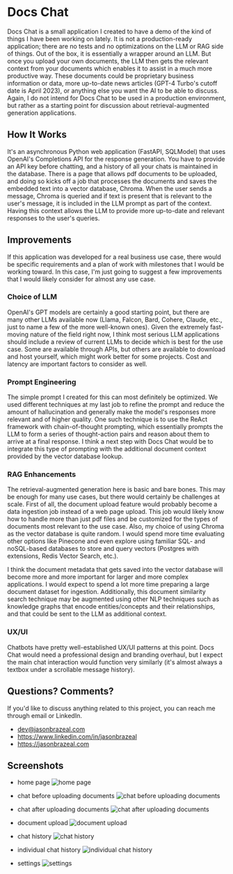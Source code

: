 # Docs Chat

Docs Chat is a small application I created to have a demo of the kind of things I have been working on lately. It is not a production-ready application; there are no tests and no optimizations on the LLM or RAG side of things. Out of the box, it is essentially a wrapper around an LLM. But once you upload your own documents, the LLM then gets the relevant context from your documents which enables it to assist in a much more productive way. These documents could be proprietary business information or data, more up-to-date news articles (GPT-4 Turbo's cutoff date is April 2023), or anything else you want the AI to be able to discuss. Again, I do not intend for Docs Chat to be used in a production environment, but rather as a starting point for discussion about retrieval-augmented generation applications.

## How It Works

It's an asynchronous Python web application (FastAPI, SQLModel) that uses OpenAI's Completions API for the response generation. You have to provide an API key before chatting, and a history of all your chats is maintained in the database. There is a page that allows pdf documents to be uploaded, and doing so kicks off a job that processes the documents and saves the embedded text into a vector database, Chroma. When the user sends a message, Chroma is queried and if text is present that is relevant to the user's message, it is included in the LLM prompt as part of the context. Having this context allows the LLM to provide more up-to-date and relevant responses to the user's queries.

## Improvements

If this application was developed for a real business use case, there would be specific requirements and a plan of work with milestones that I would be working toward. In this case, I'm just going to suggest a few improvements that I would likely consider for almost any use case.

### Choice of LLM

OpenAI's GPT models are certainly a good starting point, but there are many other LLMs available now (Llama, Falcon, Bard, Cohere, Claude, etc., just to name a few of the more well-known ones). Given the extremely fast-moving nature of the field right now, I think most serious LLM applications should include a review of current LLMs to decide which is best for the use case. Some are available through APIs, but others are available to download and host yourself, which might work better for some projects. Cost and latency are important factors to consider as well.

### Prompt Engineering

The simple prompt I created for this can most definitely be optimized. We used different techniques at my last job to refine the prompt and reduce the amount of hallucination and generally make the model's responses more relevant and of higher quality. One such technique is to use the ReAct framework with chain-of-thought prompting, which essentially prompts the LLM to form a series of thought-action pairs and reason about them to arrive at a final response. I think a next step with Docs Chat would be to integrate this type of prompting with the additional document context provided by the vector database lookup.

### RAG Enhancements

The retrieval-augmented generation here is basic and bare bones. This may be enough for many use cases, but there would certainly be challenges at scale. First of all, the document upload feature would probably become a data ingestion job instead of a web page upload. This job would likely know how to handle more than just pdf files and be customized for the types of documents most relevant to the use case. Also, my choice of using Chroma as the vector database is quite random. I would spend more time evaluating other options like Pinecone and even explore using familiar SQL- and noSQL-based databases to store and query vectors (Postgres with extensions, Redis Vector Search, etc.).

I think the document metadata that gets saved into the vector database will become more and more important for larger and more complex applications. I would expect to spend a lot more time preparing a large document dataset for ingestion. Additionally, this document similarity search technique may be augmented using other NLP techniques such as knowledge graphs that encode entities/concepts and their relationships, and that could be sent to the LLM as additional context.

### UX/UI

Chatbots have pretty well-established UX/UI patterns at this point. Docs Chat would need a professional design and branding overhaul, but I expect the main chat interaction would function very similarly (it's almost always a textbox under a scrollable message history).

## Questions? Comments?

If you'd like to discuss anything related to this project, you can reach me through email or LinkedIn.

* dev@jasonbrazeal.com
* https://www.linkedin.com/in/jasonbrazeal
* https://jasonbrazeal.com

## Screenshots

* home page
![home page](/screenshots/home.png)

* chat before uploading documents
![chat before uploading documents](/screenshots/chat_before.png)

* chat after uploading documents
![chat after uploading documents](/screenshots/chat_after.png)

* document upload
![document upload](/screenshots/documents.png)

* chat history
![chat history](/screenshots/history.png)

* individual chat history
![individual chat history](/screenshots/history_modal.png)

* settings
![settings](/screenshots/settings.png)

